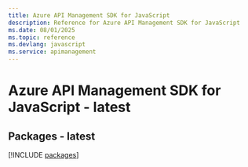 ```yaml
---
title: Azure API Management SDK for JavaScript
description: Reference for Azure API Management SDK for JavaScript
ms.date: 08/01/2025
ms.topic: reference
ms.devlang: javascript
ms.service: apimanagement
---
```

# Azure API Management SDK for JavaScript - latest
## Packages - latest
[!INCLUDE [packages](api-management-index.md)]